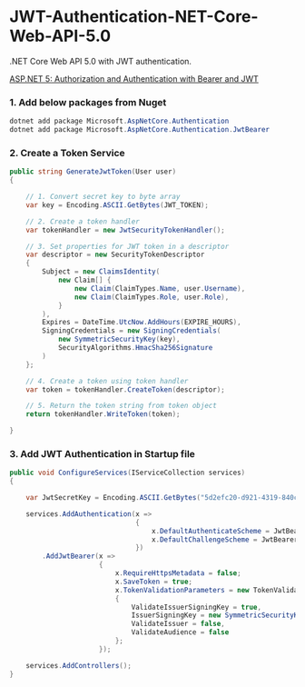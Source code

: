 # JWT-Authentication-NET-Core-Web-API-5.0

.NET Core Web API 5.0 with JWT authentication.

[ASP.NET 5: Authorization and Authentication with Bearer and JWT](https://levelup.gitconnected.com/asp-net-5-authorization-and-authentication-with-bearer-and-jwt-2d0cef85dc5d)



### 1. Add below packages from Nuget

```c#
dotnet add package Microsoft.AspNetCore.Authentication 
dotnet add package Microsoft.AspNetCore.Authentication.JwtBearer
```



### 2. Create a Token Service

```c#
public string GenerateJwtToken(User user)
{

    // 1. Convert secret key to byte array
    var key = Encoding.ASCII.GetBytes(JWT_TOKEN);

    // 2. Create a token handler
    var tokenHandler = new JwtSecurityTokenHandler();

    // 3. Set properties for JWT token in a descriptor
    var descriptor = new SecurityTokenDescriptor
    {
        Subject = new ClaimsIdentity(
            new Claim[] {
                new Claim(ClaimTypes.Name, user.Username),
                new Claim(ClaimTypes.Role, user.Role),
            }
        ),
        Expires = DateTime.UtcNow.AddHours(EXPIRE_HOURS),
        SigningCredentials = new SigningCredentials(
            new SymmetricSecurityKey(key), 
            SecurityAlgorithms.HmacSha256Signature
        )
    };

    // 4. Create a token using token handler
    var token = tokenHandler.CreateToken(descriptor);

    // 5. Return the token string from token object
    return tokenHandler.WriteToken(token);

}
```



### 3. Add JWT Authentication in Startup file

```c#
public void ConfigureServices(IServiceCollection services)
{

    var JwtSecretKey = Encoding.ASCII.GetBytes("5d2efc20-d921-4319-840c-053e8c6c120b");

    services.AddAuthentication(x =>
                               {
                                   x.DefaultAuthenticateScheme = JwtBearerDefaults.AuthenticationScheme;
                                   x.DefaultChallengeScheme = JwtBearerDefaults.AuthenticationScheme;
                               })
        .AddJwtBearer(x =>
                      {
                          x.RequireHttpsMetadata = false;
                          x.SaveToken = true;
                          x.TokenValidationParameters = new TokenValidationParameters
                          {
                              ValidateIssuerSigningKey = true,
                              IssuerSigningKey = new SymmetricSecurityKey(JwtSecretKey),
                              ValidateIssuer = false,
                              ValidateAudience = false
                          };
                      });

    services.AddControllers();
}
```

